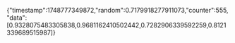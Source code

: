 {"timestamp":1748777349872,"random":0.7179918277911073,"counter":555,"data":[0.9328075483305838,0.9681162410502442,0.7282906339592259,0.8121339689515987]}
